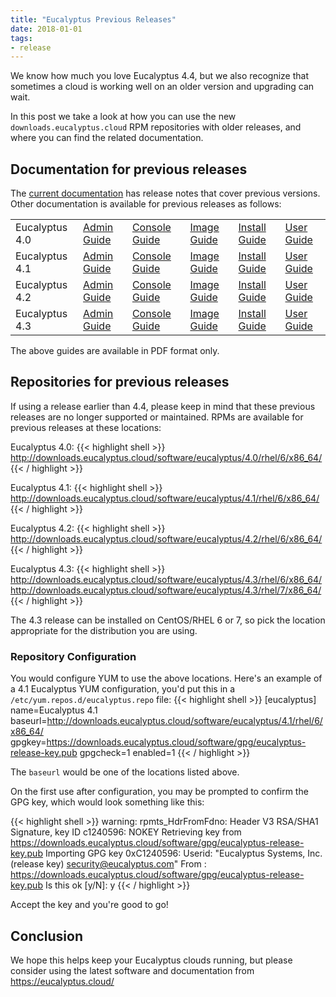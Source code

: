 ```yaml
---
title: "Eucalyptus Previous Releases"
date: 2018-01-01
tags:
- release
---
```


We know how much you love Eucalyptus 4.4, but we also recognize that
sometimes a cloud is working well on an older version and upgrading can
wait.

In this post we take a look at how you can use the new
`downloads.eucalyptus.cloud` RPM repositories with older releases, and
where you can find the related documentation.

<!--more-->

## Documentation for previous releases
The [current documentation](https://docs.eucalyptus.cloud/) has release
notes that cover previous versions. Other documentation is available for
previous releases as follows:

|         |   |   |   |   |   |
|---------|---|---|---|---|---|
| Eucalyptus 4.0 | [Admin Guide](https://docs.eucalyptus.cloud/eucalyptus/4.0.2/admin-guide-4.0.2.pdf)  | [Console Guide](https://docs.eucalyptus.cloud/eucalyptus/4.0.2/console-guide-4.0.2.pdf) | [Image Guide](https://docs.eucalyptus.cloud/eucalyptus/4.0.2/image-guide-4.0.2.pdf) | [Install Guide](https://docs.eucalyptus.cloud/eucalyptus/4.0.2/install-guide-4.0.2.pdf) | [User Guide](https://docs.eucalyptus.cloud/eucalyptus/4.0.2/user-guide-4.0.2.pdf) |
| Eucalyptus 4.1 | [Admin Guide](https://docs.eucalyptus.cloud/eucalyptus/4.1.2/admin-guide-4.1.2.pdf) | [Console Guide](https://docs.eucalyptus.cloud/eucalyptus/4.1.2/console-guide-4.1.2.pdf) | [Image Guide](https://docs.eucalyptus.cloud/eucalyptus/4.1.2/image-guide-4.1.2.pdf) | [Install Guide](https://docs.eucalyptus.cloud/eucalyptus/4.1.2/install-guide-4.1.2.pdf) | [User Guide](https://docs.eucalyptus.cloud/eucalyptus/4.1.2/user-guide-4.1.2.pdf) |
| Eucalyptus 4.2 | [Admin Guide](https://docs.eucalyptus.cloud/eucalyptus/4.2.2/admin-guide-4.2.2.pdf) | [Console Guide](https://docs.eucalyptus.cloud/eucalyptus/4.2.2/console-guide-4.2.2.pdf) | [Image Guide](https://docs.eucalyptus.cloud/eucalyptus/4.2.2/image-guide-4.2.2.pdf) | [Install Guide](https://docs.eucalyptus.cloud/eucalyptus/4.2.2/install-guide-4.2.2.pdf) | [User Guide](https://docs.eucalyptus.cloud/eucalyptus/4.2.2/user-guide-4.2.2.pdf) |
| Eucalyptus 4.3 | [Admin Guide](https://docs.eucalyptus.cloud/eucalyptus/4.3.1/admin-guide-4.3.1.pdf) | [Console Guide](https://docs.eucalyptus.cloud/eucalyptus/4.3.1/console-guide-4.3.1.pdf) | [Image Guide](https://docs.eucalyptus.cloud/eucalyptus/4.3.1/image-guide-4.3.1.pdf) | [Install Guide](https://docs.eucalyptus.cloud/eucalyptus/4.3.1/install-guide-4.3.1.pdf) | [User Guide](https://docs.eucalyptus.cloud/eucalyptus/4.3.1/user-guide-4.3.1.pdf) |

The above guides are available in PDF format only.

## Repositories for previous releases
If using a release earlier than 4.4, please keep in mind that these
previous releases are no longer supported or maintained. RPMs are
available for previous releases at these locations:

Eucalyptus 4.0:
{{< highlight shell >}}
http://downloads.eucalyptus.cloud/software/eucalyptus/4.0/rhel/6/x86_64/
{{< / highlight >}}

Eucalyptus 4.1:
{{< highlight shell >}}
http://downloads.eucalyptus.cloud/software/eucalyptus/4.1/rhel/6/x86_64/
{{< / highlight >}}

Eucalyptus 4.2:
{{< highlight shell >}}
http://downloads.eucalyptus.cloud/software/eucalyptus/4.2/rhel/6/x86_64/
{{< / highlight >}}

Eucalyptus 4.3:
{{< highlight shell >}}
http://downloads.eucalyptus.cloud/software/eucalyptus/4.3/rhel/6/x86_64/
http://downloads.eucalyptus.cloud/software/eucalyptus/4.3/rhel/7/x86_64/
{{< / highlight >}}

The 4.3 release can be installed on CentOS/RHEL 6 or 7, so pick the
location appropriate for the distribution you are using.

### Repository Configuration
You would configure YUM to use the above locations. Here's an example of
a 4.1 Eucalyptus YUM configuration, you'd put this in a
`/etc/yum.repos.d/eucalyptus.repo` file:
{{< highlight shell >}}
[eucalyptus]
name=Eucalyptus 4.1
baseurl=http://downloads.eucalyptus.cloud/software/eucalyptus/4.1/rhel/6/x86_64/
gpgkey=https://downloads.eucalyptus.cloud/software/gpg/eucalyptus-release-key.pub
gpgcheck=1
enabled=1
{{< / highlight >}}

The `baseurl` would be one of the locations listed above.

On the first use after configuration, you may be prompted to confirm the
GPG key, which would look something like this:

{{< highlight shell >}}
warning: rpmts_HdrFromFdno: Header V3 RSA/SHA1 Signature, key ID c1240596: NOKEY
Retrieving key from https://downloads.eucalyptus.cloud/software/gpg/eucalyptus-release-key.pub
Importing GPG key 0xC1240596:
 Userid: "Eucalyptus Systems, Inc. (release key) <security@eucalyptus.com>"
 From  : https://downloads.eucalyptus.cloud/software/gpg/eucalyptus-release-key.pub
Is this ok [y/N]: y
{{< / highlight >}}

Accept the key and you're good to go!

## Conclusion
We hope this helps keep your Eucalyptus clouds running, but please
consider using the latest software and documentation from
https://eucalyptus.cloud/
